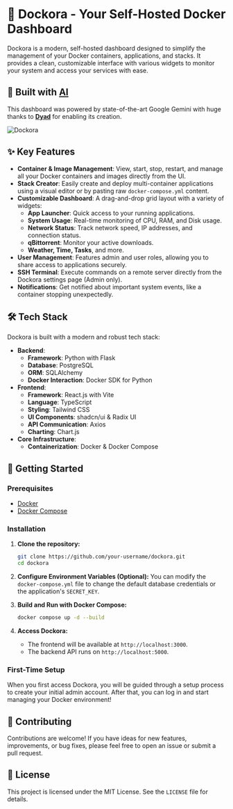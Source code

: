 # 🐳 Dockora - Your Self-Hosted Docker Dashboard

Dockora is a modern, self-hosted dashboard designed to simplify the management of your Docker containers, applications, and stacks. It provides a clean, customizable interface with various widgets to monitor your system and access your services with ease.

## 🤖 Built with [AI](https://example-ai-link.com)



This dashboard was powered by state-of-the-art Google Gemini
with huge thanks to [**Dyad**](https://www.dyad.sh/) for enabling its creation.

![Dockora](https://fsgezdakoianpjhingyz.supabase.co/storage/v1/object/public/images/3d2f1b02-aff2-49ef-a113-b05b26c3348a.png)

## ✨ Key Features

-   **Container & Image Management**: View, start, stop, restart, and manage all your Docker containers and images directly from the UI.
-   **Stack Creator**: Easily create and deploy multi-container applications using a visual editor or by pasting raw `docker-compose.yml` content.
-   **Customizable Dashboard**: A drag-and-drop grid layout with a variety of widgets:
    -   **App Launcher**: Quick access to your running applications.
    -   **System Usage**: Real-time monitoring of CPU, RAM, and Disk usage.
    -   **Network Status**: Track network speed, IP addresses, and connection status.
    -   **qBittorrent**: Monitor your active downloads.
    -   **Weather, Time, Tasks**, and more.
-   **User Management**: Features admin and user roles, allowing you to share access to applications securely.
-   **SSH Terminal**: Execute commands on a remote server directly from the Dockora settings page (Admin only).
-   **Notifications**: Get notified about important system events, like a container stopping unexpectedly.

## 🛠️ Tech Stack

Dockora is built with a modern and robust tech stack:

-   **Backend**:
    -   **Framework**: Python with Flask
    -   **Database**: PostgreSQL
    -   **ORM**: SQLAlchemy
    -   **Docker Interaction**: Docker SDK for Python
-   **Frontend**:
    -   **Framework**: React.js with Vite
    -   **Language**: TypeScript
    -   **Styling**: Tailwind CSS
    -   **UI Components**: shadcn/ui & Radix UI
    -   **API Communication**: Axios
    -   **Charting**: Chart.js
-   **Core Infrastructure**:
    -   **Containerization**: Docker & Docker Compose

## 🚀 Getting Started

### Prerequisites

-   [Docker](https://docs.docker.com/get-docker/)
-   [Docker Compose](https://docs.docker.com/compose/install/)

### Installation

1.  **Clone the repository:**
    ```bash
    git clone https://github.com/your-username/dockora.git
    cd dockora
    ```

2.  **Configure Environment Variables (Optional):**
    You can modify the `docker-compose.yml` file to change the default database credentials or the application's `SECRET_KEY`.

3.  **Build and Run with Docker Compose:**
    ```bash
    docker compose up -d --build
    ```

4.  **Access Dockora:**
    -   The frontend will be available at `http://localhost:3000`.
    -   The backend API runs on `http://localhost:5000`.

### First-Time Setup

When you first access Dockora, you will be guided through a setup process to create your initial admin account. After that, you can log in and start managing your Docker environment!

## 🤝 Contributing

Contributions are welcome! If you have ideas for new features, improvements, or bug fixes, please feel free to open an issue or submit a pull request.

## 📄 License

This project is licensed under the MIT License. See the `LICENSE` file for details.